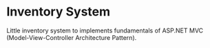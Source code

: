# Inventory System
Little inventory system to implements fundamentals of ASP.NET MVC (Model-View-Controller Architecture Pattern).
